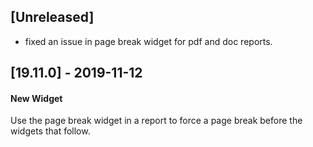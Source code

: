 ## [Unreleased]
- fixed an issue in page break widget for pdf and doc reports.

## [19.11.0] - 2019-11-12
#### New Widget
Use the page break widget in a report to force a page break before the widgets that follow.
